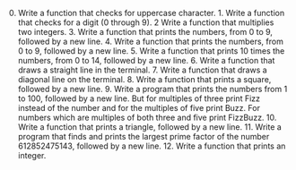 0. Write a function that checks for uppercase character. 1. Write a function that checks for a digit (0 through 9). 2 Write a function that multiplies two integers. 3. Write a function that prints the numbers, from 0 to 9, followed by a new line. 4. Write a function that prints the numbers, from 0 to 9, followed by a new line. 5. Write a function that prints 10 times the numbers, from 0 to 14, followed by a new line. 6. Write a function that draws a straight line in the terminal. 7. Write a function that draws a diagonal line on the terminal. 8. Write a function that prints a square, followed by a new line. 9. Write a program that prints the numbers from 1 to 100, followed by a new line. But for multiples of three print Fizz instead of the number and for the multiples of five print Buzz. For numbers which are multiples of both three and five print FizzBuzz. 10. Write a function that prints a triangle, followed by a new line. 11. Write a program that finds and prints the largest prime factor of the number 612852475143, followed by a new line. 12. Write a function that prints an integer. 
